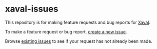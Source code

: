 # xaval-issues

This repository is for making feature requests and bug reports for [Xaval](https://xaval.app).

To make a feature request or bug report, [create a new issue](https://github.com/habbes/xaval-issues/issues/new).

Browse [existing issues](https://github.com/habbes/xaval-issues/issues) to see if your request has not already been made.


